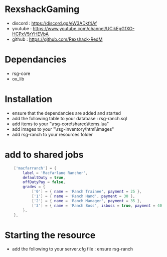 # RexshackGaming
- discord : https://discord.gg/eW3ADkf4Af
- youtube : https://www.youtube.com/channel/UCikEgGfXO-HCPxV5rYHEVbA
- github : https://github.com/Rexshack-RedM

# Dependancies
- rsg-core
- ox_lib

# Installation
- ensure that the dependancies are added and started
- add the following table to your database : rsg-ranch.sql
- add items to your "\rsg-core\shared\items.lua"
- add images to your "\rsg-inventory\html\images"
- add rsg-ranch to your resources folder

# add to shared jobs
```lua
    ['macfarranch'] = {
        label = 'Macfarlane Rancher',
        defaultDuty = true,
        offDutyPay = false,
        grades = {
            ['0'] = { name = 'Ranch Trainee', payment = 25 },
            ['1'] = { name = 'Ranch Hand', payment = 30 },
            ['2'] = { name = 'Ranch Manager', payment = 35 },
            ['3'] = { name = 'Ranch Boss', isboss = true, payment = 40 },
        },
    },
```

# Starting the resource
- add the following to your server.cfg file : ensure rsg-ranch

